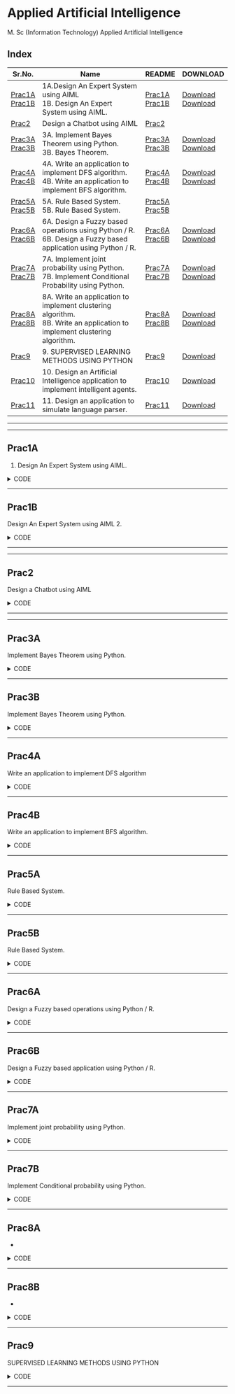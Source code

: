 # Applied Artificial Intelligence

M. Sc (Information Technology)
Applied Artificial Intelligence



## Index

| Sr.No. | Name | README | DOWNLOAD |
| --- | --- | --- | --- |
| [Prac1A](/MscIT/Semester%203/Applied_Artificial_Intelligence/Practical1/) <br> [Prac1B](/MscIT/Semester%203/Applied_Artificial_Intelligence/Practical1/) | 1A.Design An Expert System using AIML <br> 1B. Design An Expert System using AIML. | [Prac1A](#prac1A) <br> [Prac1B](#prac1B) |  [Download](https://NinadKarlekar.github.io/Practical_BscIT_MscIT_Ninad/MscIT/Semester%203/Applied_Artificial_Intelligence/Practical1/1_A.py) <br> [Download](https://NinadKarlekar.github.io/Practical_BscIT_MscIT_Ninad/MscIT/Semester%203/Applied_Artificial_Intelligence/Practical1/1_B.py) |
| [Prac2](/MscIT/Semester%203/Applied_Artificial_Intelligence/Practical2/) | Design a Chatbot using AIML | [Prac2](#prac2) | |
| [Prac3A](/MscIT/Semester%203/Applied_Artificial_Intelligence/Practical3/) <br> [Prac3B](/MscIT/Semester%203/Applied_Artificial_Intelligence/Practical3/) | 3A. Implement Bayes Theorem using Python. <br> 3B. Bayes Theorem. | [Prac3A](#prac3A) <br> [Prac3B](#prac3B) |  [Download](https://NinadKarlekar.github.io/Practical_BscIT_MscIT_Ninad/MscIT/Semester%203/Applied_Artificial_Intelligence/Practical3/3_A.py) <br> [Download](https://NinadKarlekar.github.io/Practical_BscIT_MscIT_Ninad/MscIT/Semester%203/Applied_Artificial_Intelligence/Practical3/3_B.py) |
| [Prac4A](/MscIT/Semester%203/Applied_Artificial_Intelligence/Practical4/) <br> [Prac4B](/MscIT/Semester%203/Applied_Artificial_Intelligence/Practical4/) | 4A. Write an application to implement DFS algorithm. <br> 4B. Write an application to implement BFS algorithm. | [Prac4A](#prac4A) <br> [Prac4B](#prac4B) |  [Download](https://NinadKarlekar.github.io/Practical_BscIT_MscIT_Ninad/MscIT/Semester%203/Applied_Artificial_Intelligence/Practical4/4.py) <br> [Download](https://NinadKarlekar.github.io/Practical_BscIT_MscIT_Ninad/MscIT/Semester%203/Applied_Artificial_Intelligence/Practical4/4.py) |
| [Prac5A](/MscIT/Semester%203/Applied_Artificial_Intelligence/Practical5/) <br> [Prac5B](/MscIT/Semester%203/Applied_Artificial_Intelligence/Practical5/) | 5A. Rule Based System. <br> 5B. Rule Based System. | [Prac5A](#prac5A) <br> [Prac5B](#prac5B) |   |
| [Prac6A](/MscIT/Semester%203/Applied_Artificial_Intelligence/Practical6/) <br> [Prac6B](/MscIT/Semester%203/Applied_Artificial_Intelligence/Practical6/) | 6A. Design a Fuzzy based operations using Python / R. <br> 6B. Design a Fuzzy based application using Python / R. | [Prac6A](#prac6A) <br> [Prac6B](#prac6B) |  [Download](https://NinadKarlekar.github.io/Practical_BscIT_MscIT_Ninad/MscIT/Semester%203/Applied_Artificial_Intelligence/Practical6/6_A.py) <br> [Download](https://NinadKarlekar.github.io/Practical_BscIT_MscIT_Ninad/MscIT/Semester%203/Applied_Artificial_Intelligence/Practical6/6_B.py) |
| [Prac7A](/MscIT/Semester%203/Applied_Artificial_Intelligence/Practical7/) <br> [Prac7B](/MscIT/Semester%203/Applied_Artificial_Intelligence/Practical7/) | 7A. Implement joint probability using Python. <br> 7B. Implement Conditional Probability using Python. | [Prac7A](#prac7A) <br> [Prac7B](#prac7B) |  [Download](https://NinadKarlekar.github.io/Practical_BscIT_MscIT_Ninad/MscIT/Semester%203/Applied_Artificial_Intelligence/Practical7/7_A.py) <br> [Download](https://NinadKarlekar.github.io/Practical_BscIT_MscIT_Ninad/MscIT/Semester%203/Applied_Artificial_Intelligence/Practical7/7_B.py) |
| [Prac8A](/MscIT/Semester%203/Applied_Artificial_Intelligence/Practical8/) <br> [Prac8B](/MscIT/Semester%203/Applied_Artificial_Intelligence/Practical8/) | 8A. Write an application to implement clustering algorithm.   <br> 8B. Write an application to implement clustering algorithm.  | [Prac8A](#prac8A) <br> [Prac8B](#prac8B) |  [Download](https://NinadKarlekar.github.io/Practical_BscIT_MscIT_Ninad/MscIT/Semester%203/Applied_Artificial_Intelligence/Practical8/8_A.py) <br> [Download](https://NinadKarlekar.github.io/Practical_BscIT_MscIT_Ninad/MscIT/Semester%203/Applied_Artificial_Intelligence/Practical8/8_B.py) |
| [Prac9](/MscIT/Semester%203/Applied_Artificial_Intelligence/Practical9/) | 9. SUPERVISED LEARNING METHODS USING PYTHON | [Prac9](#prac9) |  [Download](https://NinadKarlekar.github.io/Practical_BscIT_MscIT_Ninad/MscIT/Semester%203/Applied_Artificial_Intelligence/Practical9/9.py) |
| [Prac10](/MscIT/Semester%203/Applied_Artificial_Intelligence/Practical10/) | 10. Design an Artificial Intelligence application to implement intelligent agents. | [Prac10](#prac10) |  [Download](https://NinadKarlekar.github.io/Practical_BscIT_MscIT_Ninad/MscIT/Semester%203/Applied_Artificial_Intelligence/Practical10/10.py) |
| [Prac11](/MscIT/Semester%203/Applied_Artificial_Intelligence/Practical11/) | 11. Design an application to simulate language parser. | [Prac11](#prac11) |  [Download](https://NinadKarlekar.github.io/Practical_BscIT_MscIT_Ninad/MscIT/Semester%203/Applied_Artificial_Intelligence/Practical11/11.py) |


******************
---------------------

## Prac1A

1. Design An Expert System using AIML.


<details>
<summary>CODE</summary>


```python

# Design An Expert System using AIML

# An Expert system for responding the patient query for identifying the flu.

# Create an empty list to store information
info = []

# Input the user's name and add it to the 'info' list
name = input("Enter Your name: ")
info.append(name)

# Input the user's age as an integer and add it to the 'info' list
age = int(input("Enter Your age: "))
info.append(age)

# Lists of common symptoms for Malaria and Diabetes
a = ["Fever", "Headache", "Tiredness", "Vomiting"]
b = ["Urinate A Lot", "Feels Thirsty", "Weight Loss", "Blurry Vision", "Feels Very Hungry", "Feels Very Tired"]

# Print the lists of symptoms
print("Common Symptoms for Malaria:", a)
print("Common Symptoms for Diabetes:", b)

# Input symptoms separated by a comma and split them into a list
symp = input("Enter Symptoms As Above Separated By Comma: ")
lst = symp.split(",")

# Print the user's information
print("User Information:")
print("Name:", info[0])
print("Age:", info[1])

print("Symptoms:")
# Loop through the list of symptoms and print each one
for symptom in lst:
    print(symptom.strip())

# Check if any symptom matches the symptoms for Malaria or Diabetes
for symptom in lst:
    if symptom.strip() in a:
        print("You May Have Malaria")
        print("Please Visit A Doctor")
        break
    elif symptom.strip() in b:
        print("You May Have Diabetes")
        print("Consider Reducing Sugar Intake")
        break
else:
    print("Symptoms Do Not Match Common Health Conditions")


```

</details>

******************************************************

## Prac1B

Design An Expert System using AIML 2.


<details>
<summary>CODE</summary>


```python

# Design An Expert System using AIML

# Input user's name
name = input("Enter your name: ")

# Input whether the user has a fever, cough, shortness of breath, sore throat, muscle pain, and headache (Y/N)
fever = input("DO YOU HAVE fever (Y/N)").lower()
cough = input("DO YOU HAVE cough (Y/N)").lower()
sob = input("DO YOU HAVE shortness of breath (Y/N)").lower()
st = input("DO YOU HAVE sore throat (Y/N)").lower()
mp = input("DO YOU HAVE muscle pain (Y/N)").lower()
hc = input("DO YOU HAVE headache(Y/N)").lower()

# Input whether the user has diarrhea, conjunctivitis, loss of taste, chest pain or pressure, and loss of speech or movement (Y/N)
diarrhoea = input("DO YOU HAVE diarrhea (Y/N)").lower()
conjunctivitis = input("DO YOU HAVE conjunctivitis (Y/N)").lower()
lot = input("DO YOU HAVE Loss OF taste (Y/N)").lower()
cp = input("DO YOU HAVE chest pain or pressure (Y/N)").lower()
lsp = input("DO YOU HAVE Loss Of Speech or movement (Y/N)").lower()

# Check for different conditions based on symptoms
if fever == "y" and cough == "y" and sob == "y" and st == "y" and mp == "y" and hc == "y":
    print(name + " YOU HAVE FLU")
    med = input("Sir/Ma'am would you like to look at some medicine for flu (Y/N)").lower()
    if med == "y":
        print("Disclaimer: Contact a doctor for better guidance")
        print("There are four FDA-approved antiviral drugs recommended by CDC to treat flu this season")
        print("1. Oseltamivir phosphate")
        print("2. Zanamivir")
        print("3. Peramivir")
        print("4. Baloxavir marboxil")
elif diarrhoea == "y" and st == "y" and fever == "y" and cough == "y" and conjunctivitis == "y" and lot == "y":
    print(name + " YOU HAVE CORONA")
    med = input("Sir/Ma'am would you like to look at some remedies for Corona (Y/N)").lower()
    if med == "y":
        print("TAKE VACCINE AND QUARANTINE")
elif fever == "y" and cough == "y":
    print(name + " YOU HAVE Common Cold")
    med = input("Sir/Ma'am would you like to look at some remedies for common cold (Y/N)").lower()
    if med == "y":
        print("Disclaimer: Contact a doctor for better guidance")
        print("Treatment consists of anti-inflammatories and decongestants")
        print("Most people recover on their own")
        print("1. Nonsteroidal anti-inflammatory drug")
        print("2. Analgesic")
        print("3. Antihistamine")
        print("4. Cough medicine")
        print("5. Decongestant")
else:
    print("Unable to identify")

```

</details>

******************************************************
******************************************************

## Prac2

Design a Chatbot using AIML


<details>
<summary>CODE</summary>

### std-startup.xml

```xml

<aiml version="1.0.1" encoding="UTF-8">
    <!-- std-startup.xml -->

    <!-- Category is an atomic AIML unit -->
    <category>

        <!-- Pattern to match in user input -->
        <!-- If user enters "LOAD AIML B" -->
        <pattern>LOAD AIML B</pattern>

        <!-- Template is the response to the pattern -->
        <!-- This learn an aiml file -->
        <template>
            <learn>basic_chat.aiml</learn>
            <!-- You can add more aiml files here -->
            <!--<learn>more_aiml.aiml</learn>-->
        </template>
        
    </category>

</aiml>

```

### basic_chat.aiml

```xml


<aiml version="1.0.1" encoding="UTF-8">
<!-- basic_chat.aiml -->

    <category>
        <pattern>HELLO *</pattern>
        <template>
            Well, Hello Ninad!
        </template>
    </category>

    <category>
        <pattern>WHAT ARE YOU</pattern>
        <template>
            I'm a bot, and I'm silly!
        </template>
    </category>

    <category>
        <pattern>WHAT DO YOU DO</pattern>
        <template>
            I'm here to motivate you!
        </template>
    </category>

    <category>
        <pattern>WHO AM I</pattern>
        <template>
            You are a Professional Footballer....
        </template>
    </category>

</aiml>



```


### prac2.py

```python

#pip install aiml
#pip install python-aiml

import aiml

kernel = aiml.Kernel()
kernel.learn("std-startup.xml")
kernel.respond("load aiml b")

while True:
    input_text = input(">Human: ")
    response = kernel.respond(input_text)
    print(">Bot: "+response)
	

```

</details>

******************************************************
-----------------------------------------------------


## Prac3A

Implement Bayes Theorem using Python.


<details>
<summary>CODE</summary>


```python

def bayes_theorem(p_h, p_e_given_h, p_e_given_not_h):
    p_not_h = 1 - p_h
    p_e = (p_e_given_h * p_h) + (p_e_given_not_h * p_not_h)
    p_h_given_e = (p_e_given_h * p_h) / p_e
    return p_h_given_e

p_h = float(input("Enter the probability of NK having a cold: "))
p_e_given_h = float(
    input("Enter the probability of observing sneezing when NK has a cold: ")
)
p_e_given_not_h = float(
    input(
        "Enter the probability of observing sneezing when NK does not have a cold: "
    )
)

result = bayes_theorem(p_h, p_e_given_h, p_e_given_not_h)

print(
    "NK's probability of having a cold given that he sneezes (P(H|E)) is:",
    round(result, 2),
)


```

</details>

*************************************************************

## Prac3B

Implement Bayes Theorem using Python.


<details>
<summary>CODE</summary>


```python

def drug_user(
    prob_th=0.5, sensitivity=0.97, specificity=0.95, prevelance=0.005, verbose=True
):
    # FORMULA
    p_user = prevelance
    p_non_user = 1 - prevelance
    p_pos_user = sensitivity
    p_neg_user = specificity
    p_pos_non_user = 1 - specificity
    num = p_pos_user * p_user
    den = p_pos_user * p_user + p_pos_non_user * p_non_user
    prob = num / den
    print("Probability of the NK being a drug user is", round(prob, 3))
    if verbose:
        if prob > prob_th:
            print("The NK could be an user")
        else:
            print("The NK may not be an user")
    return prob

drug_user()


```

</details>

*************************************************************

## Prac4A

Write an application to implement DFS algorithm

<details>
<summary>CODE</summary>


```python

graph = {"5": ["3", "7"], "3": ["2", "4"], "7": ["8"], "2": [], "4": ["8"], "8": []}

visited = []  # List for visited nodes.
queue = []  # Initialize a queue


def bfs(visited, graph, node):  # function for BFS
    visited.append(node)
    queue.append(node)

    while queue:  # Creating loop to visit each node
        m = queue.pop(0)
        print(m, end=" ")

        for neighbour in graph[m]:
            if neighbour not in visited:
                visited.append(neighbour)
                queue.append(neighbour)


# Driver Code
print("Following is the Breadth-First Search")
bfs(visited, graph, "5")  # function calling


```

</details>

*************************************************************

## Prac4B

Write an application to implement BFS algorithm.


<details>
<summary>CODE</summary>


```python

######################################################
# Using a Python dictionary to act as an adjacency list
graph = {"5": ["3", "7"], "3": ["2", "4"], "7": ["8"], "2": [], "4": ["8"], "8": []}

visited = set()  # Set to keep track of visited nodes of graph.


def dfs(visited, graph, node):  # function for dfs
    if node not in visited:
        print(node)
        visited.add(node)
        for neighbour in graph[node]:
            dfs(visited, graph, neighbour)


# Driver Code
print("Following is the Depth-First Search")
dfs(visited, graph, "5")

```

</details>

*************************************************************

## Prac5A

Rule Based System.


<details>
<summary>CODE</summary>


```prolog

/* https://swish.swi-prolog.org/ */


male(vijay).
male(mahadev).
male(gaurihar).
male(omkar).
male(bajrang).
male(chaitanya).

female(vasanti).
female(indubai).
female(ashwini).
female(gayatri).
female(sangita).

parent(vijay,chaitanya).
parent(vasanti,chaitanya).
parent(vijay,gaurihar).
parent(vasanti,gaurihar).
parent(vijay,ashwini).
parent(vasanti,ashwini).
parent(mahadev,vijay).
parent(indubai,vijay).

mother(X,Y):-parent(X,Y),female(X).
father(X,Y):- parent(X,Y), male(X).

grandmother(GM,X):- mother(GM,Y) ,parent(Y,X).
grandfather(GF,X):- father(GF,Y) ,parent(Y,X).

greatgrandmother(GGM,X):- mother(GGM,GM) ,parent(GM,F),parent(F,Y),parent(Y,X).
greatgrandfather(GGF,X):- father(GGF,GF) ,parent(GF,F),parent(F,Y),parent(Y,X).

sibling(X,Y):-mother(M,X), mother(M,Y),X\=Y, father(F,X), father(F,Y).
brother(X,Y):-sibling(X,Y), male(X).
sister(X,Y):-sibling(X,Y), female(X).

uncle(U,X):- parent(Y,X), brother(U,Y).
aunt(A,X):- parent(Y,X), sister(A,Y).
nephew(N,X):- sibling(S,X),parent(S,N),male(N).
niece(N,X):-sibling(S,X), parent(S,N), female(N).
cousin(X,Y):-parent(P,Y),sibling(S,P),parent(S,X).

-----------------------------------------------------

Query
father(X,Y).
mother(X,Y).


```

</details>

*************************************************************

## Prac5B

Rule Based System.


<details>
<summary>CODE</summary>


```prolog

/* https://swish.swi-prolog.org/ */



/* https://swish.swi-prolog.org/ */

/* Facts */
male(jack).
male(oliver).
male(ali).
male(james).
male(simon).
male(harry).
female(helen).
female(sophie).
female(jess).
female(lily).

parent_of(jack, jess).
parent_of(jack, lily).
parent_of(helen, jess).
parent_of(helen, lily).
parent_of(oliver, james).
parent_of(sophie, james).
parent_of(jess, simon).
parent_of(ali, simon).
parent_of(lily, harry).
parent_of(james, harry).

/* Rules */
father_of(X, Y):- male(X), parent_of(X, Y).

mother_of(X, Y):- female(X), parent_of(X, Y).

grandfather_of(X, Y):- male(X), parent_of(X, Z), parent_of(Z, Y).

grandmother_of(X, Y):- female(X), parent_of(X, Z), parent_of(Z, Y).

sister_of(X, Y):- female(X), father_of(F, Y), father_of(F, X), X \= Y.

sister_of(X, Y):- female(X), mother_of(M, Y), mother_of(M, X), X \= Y.

aunt_of(X, Y):- female(X), parent_of(Z, Y), sister_of(Z, X), !.

brother_of(X, Y):- male(X), father_of(F, Y), father_of(F, X), X \= Y.

brother_of(X, Y):- male(X), mother_of(M, Y), mother_of(M, X), X \= Y.

uncle_of(X, Y):- parent_of(Z, Y), brother_of(Z, X).

ancestor_of(X, Y):- parent_of(X, Y).

ancestor_of(X, Y):- parent_of(X, Z), ancestor_of(Z, Y).

-----------------------------------------------------

Query
father_of(X,Y).
mother_of(X,Y).


```

</details>

*************************************************************

## Prac6A

Design a Fuzzy based operations using Python / R.


<details>
<summary>CODE</summary>


```python

# AAI 6A)	AIM: Design a Fuzzy based operations using Python / R.

A = dict()
B = dict()
Y = dict()

# Initialize the dictionaries for fuzzy sets A, B, and the result
A = {"a": 0.2, "b": 0.3, "c": 0.6, "d": 0.6}
B = {"a": 0.9, "b": 0.9, "c": 0.4, "d": 0.5}
result = {}

# Display the fuzzy sets A and B
print('The First Fuzzy Set is:', A)
print('The Second Fuzzy Set is:', B)

# Fuzzy Set Union
for i in A:
    if A[i] > B[i]:
        result[i] = A[i]
    else:
        result[i] = B[i]
print("Union of two sets is", result)

# Fuzzy Set Intersection
result = {}
for i in A:
    if A[i] < B[i]:
        result[i] = A[i]
    else:
        result[i] = B[i]
print("Intersection of two sets is", result)

# Fuzzy Set Complement
result = {}
for i in A:
    result[i] = round(1 - A[i], 2)
print("Complement of First set is", result)

# Fuzzy Set Difference
result = {}
for i in A:
    result[i] = round(min(A[i], 1 - B[i]), 2)
print("Difference of two sets is", result)




```

</details>

*************************************************************

## Prac6B

Design a Fuzzy based application using Python / R.


<details>
<summary>CODE</summary>


```python

# AAI 6B: AIM: Design a Fuzzy based application using Python / R.

# !pip install fuzzywuzzy
from fuzzywuzzy import fuzz
from fuzzywuzzy import process

s1 = "I love GeeksforGeeks"
s2 = "I am loving GeeksforGeeks"
print("FuzzyWuzzy Ratio: ", fuzz.ratio(s1, s2))
print("FuzzyWuzzy PartialRatio: ", fuzz.partial_ratio(s1, s2))
print("FuzzyWuzzy TokenSortRatio: ", fuzz.token_sort_ratio(s1, s2))
print("FuzzyWuzzy TokenSetRatio: ", fuzz.token_set_ratio(s1, s2))
print("FuzzyWuzzy WRatio: ", fuzz.WRatio(s1, s2), "\n\n")

# for process library,
query = "geeks for geeks"
choices = ["geek for geek", "geek geek", "g. for geeks"]
print("List of ratios: ")
print(process.extract(query, choices), "\n")
print("Best among the above list: ", process.extractOne(query, choices))


```

</details>

*************************************************************

## Prac7A

Implement joint probability using Python.


<details>
<summary>CODE</summary>


```python

### 7a)	AIM: Implement joint probability using Python.
import numpy as np
import matplotlib.pyplot as plt
import seaborn as sns
import pandas as pd

sns.set()

# Read the dataset
data = pd.read_csv("student-mat.csv")

# Create a joint plot
sns.jointplot(data=data, x="G3", y="absences", kind="kde")

# Display the plot
plt.show()


```

</details>

*************************************************************

## Prac7B

Implement Conditional probability using Python.


<details>
<summary>CODE</summary>


```python

### 7b)	AIM: Implement Conditional Probability using Python.
import pandas as pd
import numpy as np

df = pd.read_csv("student-mat.csv")

df.head(3)
len(df)

df["grade_A"] = np.where(df["G3"] * 5 >= 80, 1, 0)
df["high_absenses"] = np.where(df["absences"] >= 10, 1, 0)
df["count"] = 1

df = df[["grade_A", "high_absenses", "count"]]

df.head()

pd.pivot_table(
    df,
    values="count",
    index=["grade_A"],
    columns=["high_absenses"],
    aggfunc=np.size,
    fill_value=0,
)


```

</details>

*************************************************************


## Prac8A

-


<details>
<summary>CODE</summary>


```python

## AAI_prac8A_clustering
### AIM: Write an application to implement clustering algorithm.
import matplotlib.pyplot as plt
import pandas as pd
import numpy as np
import scipy.cluster.hierarchy as shc
from sklearn.cluster import AgglomerativeClustering

# Read the customer data from a CSV file
customer_data = pd.read_csv("Mall_Customers.csv")

# Display the shape and the first few rows of the data
print(customer_data.shape)
customer_data.head()

# Extract the relevant columns from the data
data = customer_data.iloc[:, 3:5].values

# Create a dendrogram plot
plt.figure(figsize=(10, 7))
plt.title("Customer Dendrograms")
dend = shc.dendrogram(shc.linkage(data, method="ward"))

# Perform hierarchical clustering
cluster = AgglomerativeClustering(n_clusters=5, affinity='euclidean', linkage='ward')
cluster_labels = cluster.fit_predict(data)

# Create a scatter plot to visualize the clusters
plt.figure(figsize=(10, 7))
plt.scatter(data[:, 0], data[:, 1], c=cluster_labels, cmap='rainbow')
plt.show()


```

</details>

*************************************************************

## Prac8B

-


<details>
<summary>CODE</summary>


```python

## AAI_prac8B_SyntheticClassification
from numpy import where
from sklearn.datasets import make_classification
from matplotlib import pyplot

x, y = make_classification(
    n_samples=1000,
    n_features=2,
    n_informative=2,
    n_redundant=0,
    n_clusters_per_class=1,
    random_state=4,
)

for class_value in range(2):
    row_ix = where(y == class_value)
    pyplot.scatter(x[row_ix, 0], x[row_ix, 1])
pyplot.show()



```

</details>

*************************************************************

## Prac9

SUPERVISED LEARNING METHODS USING PYTHON


<details>
<summary>CODE</summary>


```python

### Step 1: First we need to import pandas and numpy. Pandas are basically use for table manipulations. Using Pandas package, we are going to upload Titanic training dataset and then by using head () function we will look at first five rows.
import pandas as pd
import numpy as np
titanic= pd.read_csv("train.csv")
titanic.head()

### Step 2: Create Two Data Frames, one containing categories and one containing numbers
titanic_cat = titanic.select_dtypes(object)
titanic_num = titanic.select_dtypes(np.number)

### Step 3: Now we need to drop two columns (name column and ticket column)
titanic_cat.head()
titanic_num.head()
titanic_cat.drop(['Name','Ticket'], axis=1, inplace=True)

### Step 4: Now to find the null values present in the above column
titanic_cat.isnull().sum()

### Step 5: Replace all the null values present with the maximum count category
titanic_cat.Cabin.fillna(titanic_cat.Cabin.value_counts().idxmax(), inplace=True)
titanic_cat.Embarked.fillna(titanic_cat.Embarked.value_counts().idxmax(), inplace=True)

### Step 6: After successfully removing all the null values our new data set is ready.
titanic_cat.head(20)

### Step 7: The next step will be to replace all the categories with Numerical Labels.For that we will be using LabelEncoders Method.
from sklearn.preprocessing import LabelEncoder
le = LabelEncoder()
titanic_cat = titanic_cat.apply(le.fit_transform)
titanic_cat.head()
titanic_num.isna().sum()

### Step 8: Now we have only one column left which contain null value in it (Age). Let’s replace it with mean
titanic_num.Age.fillna(titanic_num.Age.mean(), inplace=True)
titanic_num.isna().sum()

### Step 9: Now we need to remove the unnecessary columns,since the passengerid is an unnecessary column, we need to drop it
titanic_num.drop(['PassengerId'], axis=1, inplace=True)
titanic_num.head()

### Step 10: Now we will combine two data frames and make it as one
titanic_final = pd.concat([titanic_cat,titanic_num],axis=1)
titanic_final.head()

### Step 11: Now we will define dependent and independent variables
X=titanic_final.drop(['Survived'],axis=1)
Y= titanic_final['Survived']
X_train = np.array(X[0:int(0.80*len(X))])
Y_train = np.array(Y[0:int(0.80*len(Y))])
X_test = np.array(X[int(0.80*len(X)):])
Y_test = np.array(Y[int(0.80*len(Y)):])
len(X_train), len(Y_train), len(X_test), len(Y_test)

### Step 13: Now we will import all the algorithms
from sklearn.linear_model import LogisticRegression
from sklearn.neighbors import KNeighborsClassifier
from sklearn.naive_bayes import GaussianNB
from sklearn.svm import LinearSVC
from sklearn.svm import SVC
from sklearn.tree import DecisionTreeClassifier
from sklearn.ensemble import RandomForestClassifier

### Step 14: Now we will initialize them in respective variables
LR = LogisticRegression()
KNN = KNeighborsClassifier()
NB = GaussianNB()
LSVM = LinearSVC()
NLSVM = SVC(kernel='rbf')
DT = DecisionTreeClassifier()
RF = RandomForestClassifier()

### Step 15: Now we will train our model
LR_fit = LR.fit(X_train, Y_train)
KNN_fit = KNN.fit(X_train, Y_train)
NB_fit = NB.fit(X_train, Y_train)
LSVM_fit = LSVM.fit(X_train, Y_train)
NLSVM_fit = NLSVM.fit(X_train, Y_train)
DT_fit = DT.fit(X_train, Y_train)
RF_fit = RF.fit(X_train, Y_train)

### Step 16: Now we need to predict the test data set and compare the accuracy score
LR_pred = LR_fit.predict(X_test)
KNN_pred = KNN_fit.predict(X_test)
NB_pred = NB_fit.predict(X_test)
LSVM_pred = LSVM_fit.predict(X_test)
NLSVM_pred = NLSVM_fit.predict(X_test)
DT_pred = DT_fit.predict(X_test)
RF_pred = RF_fit.predict(X_test)

from sklearn.metrics import accuracy_score
print("Logistic Regression is %f percent accurate" % (accuracy_score(LR_pred, Y_test)*100))
print("KNN is %f percent accurate" % (accuracy_score(KNN_pred, Y_test)*100))
print("Naive Bayes is %f percent accurate" % (accuracy_score(NB_pred, Y_test)*100))
print("Linear SVMs is %f percent accurate" % (accuracy_score(LSVM_pred, Y_test)*100))
print("Non Linear SVMs is %f percent accurate" % (accuracy_score(NLSVM_pred, Y_test)*100))
print("Decision Trees is %f percent accurate" % (accuracy_score(DT_pred, Y_test)*100))
print("Random Forests is %f percent accurate" % (accuracy_score(RF_pred, Y_test)*100))




```

</details>

*************************************************************

